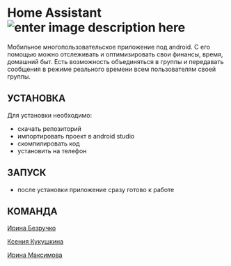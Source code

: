    # Home Assistant  ![enter image description here](https://pp.userapi.com/c846320/v846320779/20c411/Vawla7X38so.jpg)

Мобильное многопользовательское приложение под android. С его помощью можно отслеживать и оптимизировать свои финансы, время, домашний быт. Есть возможность объединяться в группы и передавать сообщения в режиме реального времени всем пользователям своей группы.


## УСТАНОВКА
Для установки необходимо:
* скачать репозиторий
* импортировать проект в android studio
* скомпилировать код
* установить на телефон

## ЗАПУСК
* после установки приложение сразу готово к работе

## КОМАНДА
[Ирина Безручко](https://github.com/Kitilonom)

[Ксения Кукушкина](https://github.com/Alice105973)

[Ирина Максимова](https://github.com/IrinaMaximova-381706)
